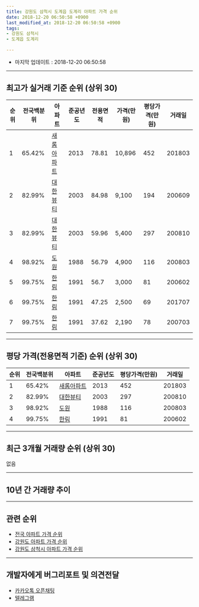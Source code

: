 ```yaml
---
title: 강원도 삼척시 도계읍 도계리 아파트 가격 순위
date: 2018-12-20 06:50:58 +0900
last_modified_at: 2018-12-20 06:50:58 +0900
tags:
- 강원도 삼척시
- 도계읍 도계리

---
```


* 마지막 업데이트 : 2018-12-20 06:50:58

---

## 최고가 실거래 기준 순위 (상위 30)


|순위|전국백분위|아파트|준공년도|전용면적|가격(만원)|평당가격(만원)|거래일|
|---|---|---|---|---|---|---|---|
|1|65.42%|[새롬아파트](https://search.naver.com/search.naver?query=%EA%B0%95%EC%9B%90%EB%8F%84+%EC%82%BC%EC%B2%99%EC%8B%9C+%EB%8F%84%EA%B3%84%EC%9D%8D+%EB%8F%84%EA%B3%84%EB%A6%AC+%EC%83%88%EB%A1%AC%EC%95%84%ED%8C%8C%ED%8A%B8)|2013|78.81|10,896|452|201803|
|2|82.99%|[대한뷰티](https://search.naver.com/search.naver?query=%EA%B0%95%EC%9B%90%EB%8F%84+%EC%82%BC%EC%B2%99%EC%8B%9C+%EB%8F%84%EA%B3%84%EC%9D%8D+%EB%8F%84%EA%B3%84%EB%A6%AC+%EB%8C%80%ED%95%9C%EB%B7%B0%ED%8B%B0)|2003|84.98|9,100|194|200609|
|3|82.99%|[대한뷰티](https://search.naver.com/search.naver?query=%EA%B0%95%EC%9B%90%EB%8F%84+%EC%82%BC%EC%B2%99%EC%8B%9C+%EB%8F%84%EA%B3%84%EC%9D%8D+%EB%8F%84%EA%B3%84%EB%A6%AC+%EB%8C%80%ED%95%9C%EB%B7%B0%ED%8B%B0)|2003|59.96|5,400|297|200810|
|4|98.92%|[도원](https://search.naver.com/search.naver?query=%EA%B0%95%EC%9B%90%EB%8F%84+%EC%82%BC%EC%B2%99%EC%8B%9C+%EB%8F%84%EA%B3%84%EC%9D%8D+%EB%8F%84%EA%B3%84%EB%A6%AC+%EB%8F%84%EC%9B%90)|1988|56.79|4,900|116|200803|
|5|99.75%|[한림](https://search.naver.com/search.naver?query=%EA%B0%95%EC%9B%90%EB%8F%84+%EC%82%BC%EC%B2%99%EC%8B%9C+%EB%8F%84%EA%B3%84%EC%9D%8D+%EB%8F%84%EA%B3%84%EB%A6%AC+%ED%95%9C%EB%A6%BC)|1991|56.7|3,000|81|200602|
|6|99.75%|[한림](https://search.naver.com/search.naver?query=%EA%B0%95%EC%9B%90%EB%8F%84+%EC%82%BC%EC%B2%99%EC%8B%9C+%EB%8F%84%EA%B3%84%EC%9D%8D+%EB%8F%84%EA%B3%84%EB%A6%AC+%ED%95%9C%EB%A6%BC)|1991|47.25|2,500|69|201707|
|7|99.75%|[한림](https://search.naver.com/search.naver?query=%EA%B0%95%EC%9B%90%EB%8F%84+%EC%82%BC%EC%B2%99%EC%8B%9C+%EB%8F%84%EA%B3%84%EC%9D%8D+%EB%8F%84%EA%B3%84%EB%A6%AC+%ED%95%9C%EB%A6%BC)|1991|37.62|2,190|78|200703|


---

## 평당 가격(전용면적 기준) 순위 (상위 30)


|순위|전국백분위|아파트|준공년도|평당가격(만원)|거래일|
|---|---|---|---|---|---|
|1|65.42%|[새롬아파트](https://search.naver.com/search.naver?query=%EA%B0%95%EC%9B%90%EB%8F%84+%EC%82%BC%EC%B2%99%EC%8B%9C+%EB%8F%84%EA%B3%84%EC%9D%8D+%EB%8F%84%EA%B3%84%EB%A6%AC+%EC%83%88%EB%A1%AC%EC%95%84%ED%8C%8C%ED%8A%B8)|2013|452|201803|
|2|82.99%|[대한뷰티](https://search.naver.com/search.naver?query=%EA%B0%95%EC%9B%90%EB%8F%84+%EC%82%BC%EC%B2%99%EC%8B%9C+%EB%8F%84%EA%B3%84%EC%9D%8D+%EB%8F%84%EA%B3%84%EB%A6%AC+%EB%8C%80%ED%95%9C%EB%B7%B0%ED%8B%B0)|2003|297|200810|
|3|98.92%|[도원](https://search.naver.com/search.naver?query=%EA%B0%95%EC%9B%90%EB%8F%84+%EC%82%BC%EC%B2%99%EC%8B%9C+%EB%8F%84%EA%B3%84%EC%9D%8D+%EB%8F%84%EA%B3%84%EB%A6%AC+%EB%8F%84%EC%9B%90)|1988|116|200803|
|4|99.75%|[한림](https://search.naver.com/search.naver?query=%EA%B0%95%EC%9B%90%EB%8F%84+%EC%82%BC%EC%B2%99%EC%8B%9C+%EB%8F%84%EA%B3%84%EC%9D%8D+%EB%8F%84%EA%B3%84%EB%A6%AC+%ED%95%9C%EB%A6%BC)|1991|81|200602|


---

## 최근 3개월 거래량 순위 (상위 30)

없음

---

## 10년 간 거래량 추이


<div style="width:100%;">
    <canvas id="deal_progress" height="250"></canvas>
</div>

<script>
new Chart(document.getElementById("deal_progress"), {
    type: 'line',
    data: {
        labels: ['200812','200901','200902','200903','200904','200905','200906','200907','200908','200909','200910','200911','200912','201001','201002','201003','201004','201005','201006','201007','201008','201009','201010','201011','201012','201101','201102','201103','201104','201105','201106','201107','201108','201109','201110','201111','201112','201201','201202','201203','201204','201205','201206','201207','201208','201209','201210','201211','201212','201301','201302','201303','201304','201305','201306','201307','201308','201309','201310','201311','201312','201401','201402','201403','201404','201405','201406','201407','201408','201409','201410','201411','201412','201501','201502','201503','201504','201505','201506','201507','201508','201509','201510','201511','201512','201601','201602','201603','201604','201605','201606','201607','201608','201609','201610','201611','201612','201701','201702','201703','201704','201705','201706','201707','201708','201709','201710','201711','201712','201801','201802','201803','201804','201805','201806','201807','201808','201809','201810','201811','201812'],
        datasets: [{
            label: '실거래 수',
            pointRadius: 1,
            data: [3, 0, 1, 0, 0, 1, 2, 0, 1, 1, 0, 0, 0, 0, 0, 0, 0, 1, 1, 1, 1, 0, 1, 0, 2, 0, 0, 2, 0, 0, 0, 2, 0, 1, 0, 0, 2, 0, 3, 0, 0, 2, 1, 1, 0, 0, 2, 0, 1, 0, 0, 1, 0, 2, 1, 0, 0, 0, 3, 1, 2, 1, 0, 1, 0, 1, 0, 1, 1, 1, 1, 2, 1, 0, 3, 1, 2, 0, 0, 0, 1, 0, 0, 1, 0, 0, 0, 1, 0, 0, 1, 0, 2, 0, 5, 1, 3, 0, 0, 0, 1, 1, 2, 3, 0, 0, 0, 0, 2, 2, 0, 2, 1, 0, 0, 0, 0, 1, 0, 0, 0],
            borderColor: "rgba(255, 201, 14, 1)",
            backgroundColor: "rgba(255, 201, 14, 0.5)",
            fill: true,
        }]
    },
    options: {
        responsive: true,
        title: {
            display: true,
            text: '10년간 거래량 추이'
        },
        tooltips: {
            mode: 'index',
            intersect: false,
        },
        hover: {
            mode: 'nearest',
            intersect: true
        },
        scales: {
            xAxes: [{
                display: true,
                scaleLabel: {
                    display: true,
                    labelString: '년/월'
                }
            }],
            yAxes: [{
                display: true,
                ticks: {
                    suggestedMin: 0,
                },
                scaleLabel: {
                    display: true,
                    labelString: '실거래 수'
                }
            }]
        }
    }
});

</script>


---

## 관련 순위

- [전국 아파트 가격 순위](https://inasie.github.io/apt-ranking/전국)
- [강원도 아파트 가격 순위](https://inasie.github.io/apt-ranking/강원도)
- [강원도 삼척시 아파트 가격 순위](https://inasie.github.io/apt-ranking/강원도-삼척시)


---

## 개발자에게 버그리포트 및 의견전달

- [카카오톡 오픈채팅](https://open.kakao.com/o/gLJUAP4)
- [텔레그램](https://t.me/inasie)

